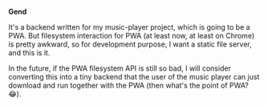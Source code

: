 **Gend**

It's a backend written for my music-player project, which is going to be a PWA. But filesystem interaction for PWA (at least now, at least on Chrome) is pretty awkward, so for development purpose, I want a static file server, and this is it.

In the future, if the PWA filesystem API is still so bad, I will consider converting this into a tiny backend that the user of the music player can just download and run together with the PWA (then what's the point of PWA?😂).